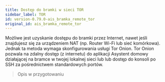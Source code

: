 ```yaml
---
title: Dostęp do bramki w sieci TOR
sidebar_label: TOR
id: version-0.79.0-ais_bramka_remote_tor
original_id: ais_bramka_remote_tor
---
```


Możliwe jest uzyskanie dostępu do bramki przez Internet, nawet jeśli znajdujesz się za urządzeniem NAT (np. Router Wi-Fi lub sieć komórkowa).
Jednak ta metoda wymaga skonfigurowania usługi Tor Onion. Tor Onion pozwala na zdalny dostęp (z internetu) do aplikacji Asystent domowy działającej na bramce w twojej lokalnej sieci lub lub dostęp do konsoli po SSH za pośrednictwem standardowych portów.


> Opis w przygotowaniu

